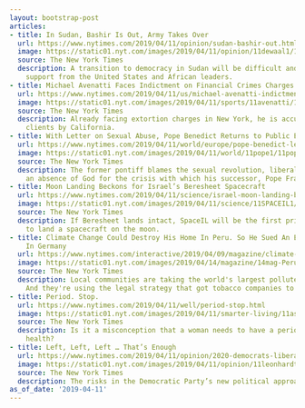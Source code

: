 ```yaml
---
layout: bootstrap-post
articles:
- title: In Sudan, Bashir Is Out, Army Takes Over
  url: https://www.nytimes.com/2019/04/11/opinion/sudan-bashir-out.html
  image: https://static01.nyt.com/images/2019/04/11/opinion/11dewaal1/11dewaal1-facebookJumbo.jpg
  source: The New York Times
  description: A transition to democracy in Sudan will be difficult and needs robust
    support from the United States and African leaders.
- title: Michael Avenatti Faces Indictment on Financial Crimes Charges
  url: https://www.nytimes.com/2019/04/11/us/michael-avenatti-indictment.html
  image: https://static01.nyt.com/images/2019/04/11/sports/11avenatti/11avenatti-facebookJumbo-v2.jpg
  source: The New York Times
  description: Already facing extortion charges in New York, he is accused of defrauding
    clients by California.
- title: With Letter on Sexual Abuse, Pope Benedict Returns to Public Eye
  url: https://www.nytimes.com/2019/04/11/world/europe/pope-benedict-letter-sex-abuse.html
  image: https://static01.nyt.com/images/2019/04/11/world/11pope1/11pope1-facebookJumbo.jpg
  source: The New York Times
  description: The former pontiff blames the sexual revolution, liberal theology and
    an absence of God for the crisis with which his successor, Pope Francis, has struggled.
- title: Moon Landing Beckons for Israel’s Beresheet Spacecraft
  url: https://www.nytimes.com/2019/04/11/science/israel-moon-landing-beresheet.html
  image: https://static01.nyt.com/images/2019/04/11/science/11SPACEIL1/11SPACEIL1-facebookJumbo.jpg
  source: The New York Times
  description: If Beresheet lands intact, SpaceIL will be the first private organization
    to land a spacecraft on the moon.
- title: Climate Change Could Destroy His Home In Peru. So He Sued An Energy Company
    In Germany
  url: https://www.nytimes.com/interactive/2019/04/09/magazine/climate-change-peru-law.html
  image: https://static01.nyt.com/images/2019/04/14/magazine/14mag-Peru-image2/14mag-Peru-image2-facebookJumbo-v2.jpg
  source: The New York Times
  description: Local communities are taking the world's largest polluters to court.
    And they're using the legal strategy that got tobacco companies to pay up.
- title: Period. Stop.
  url: https://www.nytimes.com/2019/04/11/well/period-stop.html
  image: https://static01.nyt.com/images/2019/04/11/smarter-living/11ask-period/11ask-period-facebookJumbo.jpg
  source: The New York Times
  description: Is it a misconception that a woman needs to have a period for good
    health?
- title: Left, Left, Left … That’s Enough
  url: https://www.nytimes.com/2019/04/11/opinion/2020-democrats-liberal-trump.html
  image: https://static01.nyt.com/images/2019/04/11/opinion/11leonhardt-newsletter/11leonhardt-newsletter-facebookJumbo.jpg
  source: The New York Times
  description: The risks in the Democratic Party’s new political approach.
as_of_date: '2019-04-11'
---
```


